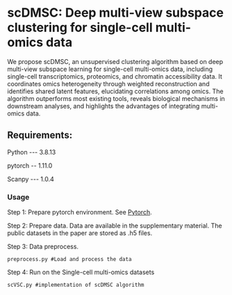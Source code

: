 # scDMSC: Deep multi-view subspace clustering for single-cell multi-omics data

We propose scDMSC, an unsupervised clustering algorithm based on deep multi-view subspace learning for single-cell multi-omics data, including single-cell transcriptomics, proteomics, and chromatin accessibility data. It coordinates omics heterogeneity through weighted reconstruction and  identifies shared latent features, elucidating correlations among omics. The algorithm outperforms most existing tools, reveals biological mechanisms in downstream analyses, and highlights the advantages of integrating multi-omics data.

## Requirements:

Python --- 3.8.13

pytorch -- 1.11.0

Scanpy --- 1.0.4

### Usage

Step 1: Prepare pytorch environment. See [Pytorch](https://pytorch.org/get-started/locally/).

Step 2: Prepare data. Data are available in the supplementary material.
The public datasets in the paper are stored as .h5 files.

Step 3: Data preprocess.
```
preprocess.py #Load and process the data
```
Step 4: Run on the Single-cell multi-omics datasets
```
scVSC.py #implementation of scDMSC algorithm
```
